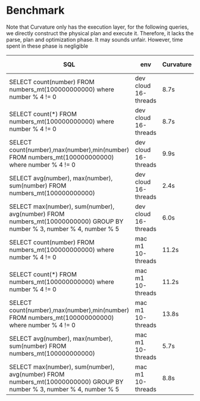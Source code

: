 # Benchmark
Note that Curvature only has the execution layer, for the following queries, we directly construct the physical plan and execute it. Therefore, it lacks the parse, plan and optimization phase. It may sounds unfair. However, time spent in these phase is negligible

| SQL      | env      | Curvature | ClickHouse 24.8.1 |
|----------|----------|-----------|-------------|
| SELECT count(number) FROM numbers_mt(100000000000) where number % 4 != 0 |  dev cloud 16-threads | 8.7s  | 9.8s |
| SELECT count(*) FROM numbers_mt(100000000000) where number % 4 != 0 |  dev cloud 16-threads | 8.7s  | 4.1s |
| SELECT count(number),max(number),min(number) FROM numbers_mt(100000000000) where number % 4 != 0 |  dev cloud 16-threads | 9.9s  | 11.2s |
| SELECT avg(number), max(number), sum(number) FROM numbers_mt(100000000000) |  dev cloud 16-threads | 2.4s | 3.9s |
| SELECT max(number), sum(number), avg(number) FROM numbers_mt(10000000000) GROUP BY number % 3, number % 4, number % 5|  dev cloud  16-threads |  6.0s | 5.5s |
| SELECT count(number) FROM numbers_mt(100000000000) where number % 4 != 0 | mac m1  10-threads | 11.2s  | 20.1s |
| SELECT count(*) FROM numbers_mt(100000000000) where number % 4 != 0 | mac m1  10-threads | 11.2s  | 10.3s |
| SELECT count(number),max(number),min(number) FROM numbers_mt(100000000000) where number % 4 != 0 |  mac m1 10-threads | 13.8s  | 22.4s |
| SELECT avg(number), max(number), sum(number) FROM numbers_mt(100000000000) | mac m1  10-threads | 5.7s | 9.1s |
| SELECT max(number), sum(number), avg(number) FROM numbers_mt(10000000000) GROUP BY number % 3, number % 4, number % 5|  mac m1 10-threads |  8.8s | 7.8s |
